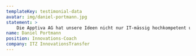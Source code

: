 ```yaml
---
templateKey: testimonial-data
avatar: img/daniel-portmann.jpg
statement: > 
    Die Apptiva AG hat unsere Ideen nicht nur IT-mässig hochkompetent umgesetzt, sondern hat sich mit Lösungsvorschlägen eingebracht und damit massgeblich zum Projekterfolg beigetragen!
name: Daniel Portmann 
position: Innovations-Coach
company: ITZ InnovationsTransfer
---
```

